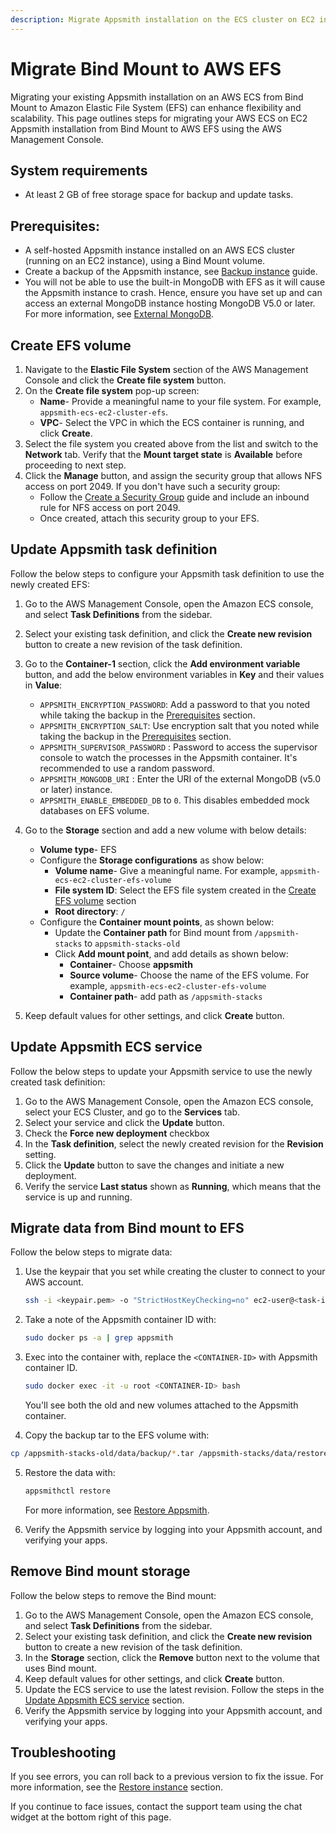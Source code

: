 ```yaml
---
description: Migrate Appsmith installation on the ECS cluster on EC2 instance to use AWS EFS.
---
```

# Migrate Bind Mount to AWS EFS

Migrating your existing Appsmith installation on an AWS ECS from Bind Mount to Amazon Elastic File System (EFS) can enhance flexibility and scalability. This page outlines steps for migrating your AWS ECS on EC2 Appsmith installation from Bind Mount to AWS EFS using the AWS Management Console.

## System requirements

* At least 2 GB of free storage space for backup and update tasks.

## Prerequisites:

* A self-hosted Appsmith instance installed on an AWS ECS cluster (running on an EC2 instance), using a Bind Mount volume.
* Create a backup of the Appsmith instance, see [Backup instance](/getting-started/setup/instance-management/appsmithctl/#backup-instance) guide.
* You will not be able to use the built-in MongoDB with EFS as it will cause the Appsmith instance to crash. Hence, ensure you have set up and can access an external MongoDB instance hosting MongoDB V5.0 or later. For more information, see [External MongoDB](/getting-started/setup/instance-configuration/custom-mongodb-redis#external-mongodb).

## Create EFS volume

1. Navigate to the **Elastic File System** section of the AWS Management Console and click the **Create file system** button.
2. On the **Create file system** pop-up screen:
   * **Name**- Provide a meaningful name to your file system. For example, `appsmith-ecs-ec2-cluster-efs`.
   * **VPC**- Select the VPC in which the ECS container is running, and click **Create**.
3. Select the file system you created above from the list and switch to the **Network** tab. Verify that the **Mount target state** is **Available** before proceeding to next step.
4. Click the **Manage** button, and assign the security group that allows NFS access on port 2049. If you don't have such a security group:
    * Follow the [Create a Security Group](https://docs.aws.amazon.com/AWSEC2/latest/UserGuide/working-with-security-groups.html#creating-security-group) guide and include an inbound rule for NFS access on port 2049.
    * Once created, attach this security group to your EFS.

## Update Appsmith task definition

Follow the below steps to configure your Appsmith task definition to use the newly created EFS:

1. Go to the AWS Management Console, open the Amazon ECS console, and select **Task Definitions** from the sidebar.
2. Select your existing task definition, and click the **Create new revision** button to create a new revision of the task definition.
3. Go to the **Container-1** section, click the **Add environment variable** button, and add the below environment variables in **Key** and their values in **Value**:
   * `APPSMITH_ENCRYPTION_PASSWORD`: Add a password to that you noted while taking the backup in the [Prerequisites](#prerequisites) section.
   * `APPSMITH_ENCRYPTION_SALT`: Use encryption salt that you noted while taking the backup in the [Prerequisites](#prerequisites) section.
   * `APPSMITH_SUPERVISOR_PASSWORD` : Password to access the supervisor console to watch the processes in the Appsmith container. It's recommended to use a random password.
   * `APPSMITH_MONGODB_URI` : Enter the URI of the external MongoDB (v5.0 or later) instance.
   * `APPSMITH_ENABLE_EMBEDDED_DB` to `0`. This disables embedded mock databases on EFS volume.
3. Go to the **Storage** section and add a new volume with below details:
    * **Volume type**- EFS
    * Configure the **Storage configurations** as show below:
      * **Volume name**- Give a meaningful name. For example, `appsmith-ecs-ec2-cluster-efs-volume`
      * **File system ID**: Select the EFS file system created in the [Create EFS volume](#create-efs-volume) section
      * **Root directory**: `/`
   * Configure the **Container mount points**, as shown below:
      * Update the **Container path** for Bind mount from `/appsmith-stacks` to `appsmith-stacks-old`
      * Click **Add mount point**, and add details as shown below:
         * **Container**- Choose **appsmith**
         * **Source volume**- Choose the name of the EFS volume. For example, `appsmith-ecs-ec2-cluster-efs-volume`
         * **Container path**- add path as `/appsmith-stacks`

4. Keep default values for other settings, and click **Create** button.
   

## Update Appsmith ECS service

Follow the below steps to update your Appsmith service to use the newly created task definition:

1. Go to the AWS Management Console, open the Amazon ECS console, select your ECS Cluster, and go to the **Services** tab.
2. Select your service and click the **Update** button.
3. Check the **Force new deployment** checkbox
4. In the **Task definition**, select the newly created revision for the **Revision** setting.
5. Click the **Update** button to save the changes and initiate a new deployment.
6. Verify the service **Last status** shown as **Running**, which means that the service is up and running.

## Migrate data from Bind mount to EFS

Follow the below steps to migrate data:
1. Use the keypair that you set while creating the cluster to connect to your AWS account.

   ```bash
   ssh -i <keypair.pem> -o "StrictHostKeyChecking=no" ec2-user@<task-ip>
   ```
2. Take a note of the Appsmith container ID with:

   ```bash
   sudo docker ps -a | grep appsmith
   ```
3. Exec into the container with, replace the `<CONTAINER-ID>` with Appsmith container ID.

   ```bash
   sudo docker exec -it -u root <CONTAINER-ID> bash
   ```
   You'll see both the old and new volumes attached to the Appsmith container.
 4. Copy the backup tar to the EFS volume with:

   ```bash
   cp /appsmith-stacks-old/data/backup/*.tar /appsmith-stacks/data/restore/
   ```
5. Restore the data with: 

   ```bash
   appsmithctl restore
   ```
   For more information, see [Restore Appsmith](/getting-started/setup/instance-management/appsmithctl#restore-instance).
6. Verify the Appsmith service by logging into your Appsmith account, and verifying your apps.

## Remove Bind mount storage

Follow the below steps to remove the Bind mount:

1. Go to the AWS Management Console, open the Amazon ECS console, and select **Task Definitions** from the sidebar.
2. Select your existing task definition, and click the **Create new revision** button to create a new revision of the task definition.
3. In the **Storage** section, click the **Remove** button next to the volume that uses Bind mount.
4. Keep default values for other settings, and click **Create** button. 
5. Update the ECS service to use the latest revision. Follow the steps in the [Update Appsmith ECS service](#update-appsmith-ecs-service) section.
6. Verify the Appsmith service by logging into your Appsmith account, and verifying your apps.

## Troubleshooting

If you see errors, you can roll back to a previous version to fix the issue. For more information, see the [Restore instance](/getting-started/setup/instance-management/appsmithctl?current-command-type=docker-commands#restore-instance) section. 

If you continue to face issues, contact the support team using the chat widget at the bottom right of this page.

